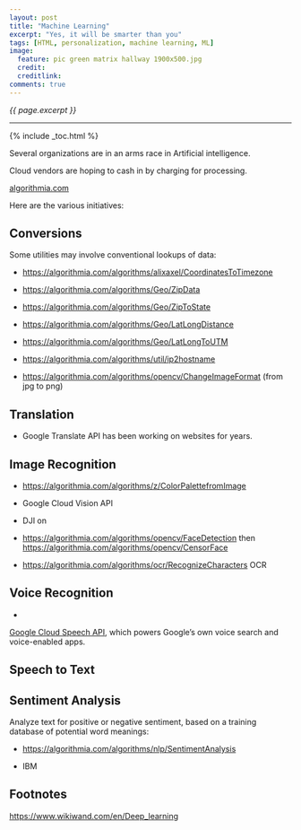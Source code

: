 ```yaml
---
layout: post
title: "Machine Learning"
excerpt: "Yes, it will be smarter than you"
tags: [HTML, personalization, machine learning, ML]
image:
  feature: pic green matrix hallway 1900x500.jpg
  credit: 
  creditlink: 
comments: true
---
```

<i>{{ page.excerpt }}</i>
<hr />

{% include _toc.html %}

Several organizations are in an arms race in Artificial intelligence.

Cloud vendors are hoping to cash in by charging for processing.

<a target="_blank" href="https://algorithmia.com/algorithms">algorithmia.com</a>

Here are the various initiatives:

## Conversions

   Some utilities may involve conventional lookups of data:

   * https://algorithmia.com/algorithms/alixaxel/CoordinatesToTimezone

   * https://algorithmia.com/algorithms/Geo/ZipData

   * https://algorithmia.com/algorithms/Geo/ZipToState

   * https://algorithmia.com/algorithms/Geo/LatLongDistance

   * https://algorithmia.com/algorithms/Geo/LatLongToUTM

   * https://algorithmia.com/algorithms/util/ip2hostname

   * https://algorithmia.com/algorithms/opencv/ChangeImageFormat (from jpg to png)

## Translation

   * Google Translate API 
   has been working on websites for years.

## Image Recognition

   * https://algorithmia.com/algorithms/z/ColorPalettefromImage

   * Google Cloud Vision API

   * DJI on 

   * https://algorithmia.com/algorithms/opencv/FaceDetection
  then https://algorithmia.com/algorithms/opencv/CensorFace

   * https://algorithmia.com/algorithms/ocr/RecognizeCharacters OCR

## Voice Recognition

   * <a target="_blank" href="https://cloud.google.com/speech/">
   Google Cloud Speech API</a>, which powers Google’s own voice search and voice-enabled apps. 

## Speech to Text


## Sentiment Analysis

   Analyze text for positive or negative sentiment, based on a training database of potential word meanings:

   * https://algorithmia.com/algorithms/nlp/SentimentAnalysis

   * IBM

## Footnotes

https://www.wikiwand.com/en/Deep_learning


